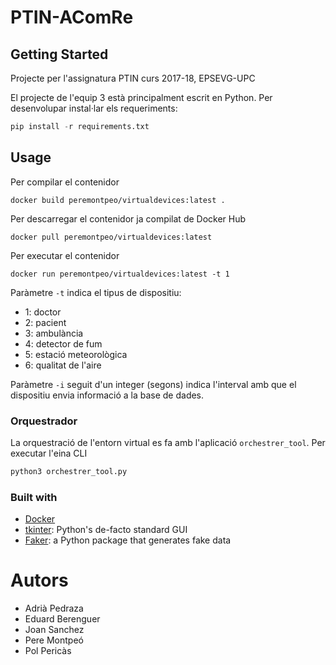 # PTIN-AComRe
## Getting Started
Projecte per l'assignatura PTIN curs 2017-18, EPSEVG-UPC

El projecte de l'equip 3 està principalment escrit en Python. Per desenvolupar instal·lar els requeriments:
```python
pip install -r requirements.txt
```

## Usage
Per compilar el contenidor
```
docker build peremontpeo/virtualdevices:latest .
```

Per descarregar el contenidor ja compilat de Docker Hub
```
docker pull peremontpeo/virtualdevices:latest
```

Per executar el contenidor
```
docker run peremontpeo/virtualdevices:latest -t 1
```
Paràmetre `-t` indica el tipus de dispositiu:
 - 1: doctor
 - 2: pacient
 - 3: ambulància
 - 4: detector de fum
 - 5: estació meteorològica
 - 6: qualitat de l'aire

Paràmetre `-i` seguit d'un integer (segons) indica l'interval amb que el dispositiu envia informació a la base de dades.

### Orquestrador
La orquestració de l'entorn virtual es fa amb l'aplicació `orchestrer_tool`. Per executar l'eina CLI
```python
python3 orchestrer_tool.py
```

### Built with
- [Docker](https://docs.docker.com/)
- [tkinter](https://wiki.python.org/moin/TkInter): Python's de-facto standard GUI
- [Faker](http://faker.readthedocs.io/en/master/):  a Python package that generates fake data

# Autors
- Adrià Pedraza
- Eduard Berenguer
- Joan Sanchez
- Pere Montpeó
- Pol Pericàs
